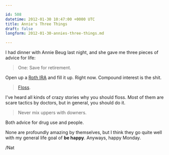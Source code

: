 ```yaml
---

id: 508
datetime: 2012-01-30 10:47:00 +0000 UTC
title: Annie's Three Things
draft: false
longform: 2012-01-30-annies-three-things.md

---
```


I had dinner with Annie Beug last night, and she gave me three pieces of advice for life:

 > One: Save for retirement.

Open up a [Roth IRA][roth] and fill it up. Right now. Compound interest is the shit.

 > [Floss][floss].

I've heard all kinds of crazy stories why you should floss. Most of them are scare tactics by doctors, but in general, you should do it.

 > Never mix uppers with downers.

Both advice for drug use and people.

None are profoundly amazing by themselves, but I think they go quite well with my general life goal of __be happy__. Anyways, happy Monday.

/Nat

[roth]: http://en.wikipedia.org/wiki/Roth_IRA
[floss]: http://en.wikipedia.org/wiki/Dental_floss#Benefits 

